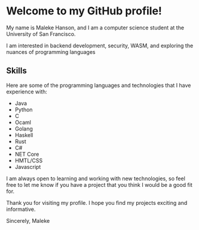 # Welcome to my GitHub profile!

My name is Maleke Hanson, and I am a computer science student at the University of San Francisco.

I am interested in backend development, security, WASM, and exploring the nuances of programming languages

## Skills

Here are some of the programming languages and technologies that I have experience with:

- Java
- Python
- C
- Ocaml
- Golang
- Haskell
- Rust
- C#
- NET Core
- HMTL/CSS
- Javascript

I am always open to learning and working with new technologies, so feel free to let me know if you have a project that you think I would be a good fit for.

Thank you for visiting my profile. I hope you find my projects exciting and informative.

Sincerely,
Maleke

